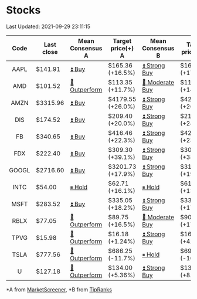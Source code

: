 # Stocks
Last Updated: 2021-09-29 23:11:15

|Code|Last close|Mean Consensus A|Target price(+) A|Mean Consensus B|Target price(+) B|
|:--:|-|-|-|-|-|
|AAPL|$141.91|[⏫ Buy](https://m.marketscreener.com/quote/stock/-4849/)|$165.36 (+16.5%)|[⏫ Strong Buy](https://www.tipranks.com/stocks/aapl/forecast)|$169.64 (+17.84%)|
|AMD|$101.52|[🔼 Outperform](https://m.marketscreener.com/quote/stock/-19475876/)|$113.35 (+11.7%)|[🔼 Moderate Buy](https://www.tipranks.com/stocks/amd/forecast)|$116.21 (+14.47%)|
|AMZN|$3315.96|[⏫ Buy](https://m.marketscreener.com/quote/stock/-12864605/)|$4179.55 (+26.0%)|[⏫ Strong Buy](https://www.tipranks.com/stocks/amzn/forecast)|$4214.47 (+26.18%)|
|DIS|$174.52|[⏫ Buy](https://m.marketscreener.com/quote/stock/-4842/)|$209.40 (+20.0%)|[⏫ Strong Buy](https://www.tipranks.com/stocks/dis/forecast)|$217.26 (+24.49%)|
|FB|$340.65|[⏫ Buy](https://m.marketscreener.com/quote/stock/-10547141/)|$416.46 (+22.3%)|[⏫ Strong Buy](https://www.tipranks.com/stocks/fb/forecast)|$421.97 (+23.39%)|
|FDX|$222.40|[⏫ Buy](https://m.marketscreener.com/quote/stock/-12585/)|$309.30 (+39.1%)|[⏫ Strong Buy](https://www.tipranks.com/stocks/fdx/forecast)|$307.80 (+38.69%)|
|GOOGL|$2716.60|[⏫ Buy](https://m.marketscreener.com/quote/stock/-24203373/)|$3201.73 (+17.9%)|[⏫ Strong Buy](https://www.tipranks.com/stocks/googl/forecast)|$3198.86 (+19.07%)|
|INTC|$54.00|[⏸ Hold](https://m.marketscreener.com/quote/stock/-4829/)|$62.71 (+16.1%)|[⏸ Hold](https://www.tipranks.com/stocks/intc/forecast)|$61.14 (+13.22%)|
|MSFT|$283.52|[⏫ Buy](https://m.marketscreener.com/quote/stock/-4835/)|$335.05 (+18.2%)|[⏫ Strong Buy](https://www.tipranks.com/stocks/msft/forecast)|$336.19 (+17.64%)|
|RBLX|$77.05|[🔼 Outperform](https://m.marketscreener.com/quote/stock/-117793644/)|$89.75 (+16.5%)|[🔼 Moderate Buy](https://www.tipranks.com/stocks/rblx/forecast)|$90.86 (+17.92%)|
|TPVG|$15.98|[🔼 Outperform](https://m.marketscreener.com/quote/stock/-15933327/)|$16.18 (+1.24%)|[⏫ Strong Buy](https://www.tipranks.com/stocks/tpvg/forecast)|$16.67 (+4.32%)|
|TSLA|$777.56|[🔼 Outperform](https://m.marketscreener.com/quote/stock/-6344549/)|$686.25 (-11.7%)|[⏸ Hold](https://www.tipranks.com/stocks/tsla/forecast)|$690.18 (-10.94%)|
|U|$127.18|[🔼 Outperform](https://m.marketscreener.com/quote/stock/-112492634/)|$134.00 (+5.36%)|[⏫ Strong Buy](https://www.tipranks.com/stocks/u/forecast)|$137.55 (+8.15%)|


*A from [MarketScreener](https://www.marketscreener.com), *B from [TipRanks](https://www.tipranks.com)

